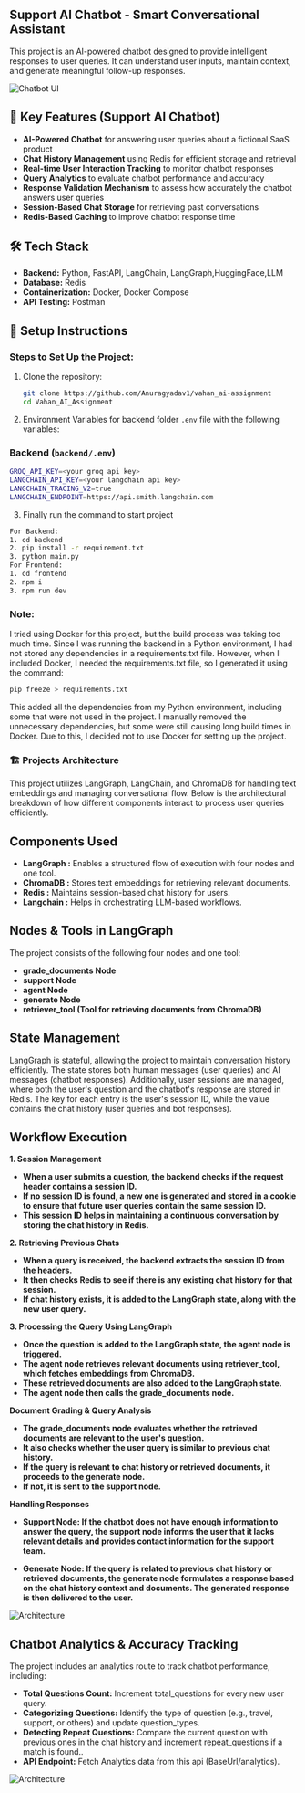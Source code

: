 ## Support AI Chatbot - Smart Conversational Assistant
This project is an AI-powered chatbot designed to provide intelligent responses to user queries. It can understand user inputs, maintain context, and generate meaningful follow-up responses.

![Chatbot UI]([https://github.com/user-attachments/assets/0013de1f-8904-4b84-80cd-7cd63a948286])

## 🚀 Key Features (Support AI Chatbot)

-  **AI-Powered Chatbot** for answering user queries about a fictional SaaS product  
-  **Chat History Management** using Redis for efficient storage and retrieval  
-  **Real-time User Interaction Tracking** to monitor chatbot responses  
-  **Query Analytics** to evaluate chatbot performance and accuracy  
-  **Response Validation Mechanism** to assess how accurately the chatbot answers user queries  
-  **Session-Based Chat Storage** for retrieving past conversations  
-  **Redis-Based Caching** to improve chatbot response time


## 🛠 Tech Stack

- **Backend:** Python, FastAPI, LangChain, LangGraph,HuggingFace,LLM 
- **Database:** Redis  
- **Containerization:** Docker, Docker Compose  
- **API Testing:** Postman

## 🔧 Setup Instructions  
 
### Steps to Set Up the Project:  

1. Clone the repository:  
   ```sh
   git clone https://github.com/Anuragyadav1/vahan_ai-assignment
   cd Vahan_AI_Assignment


2. Environment Variables 
for backend folder `.env` file with the following variables:  

### **Backend (`backend/.env`)**
 
```sh
GROQ_API_KEY=<your groq api key>
LANGCHAIN_API_KEY=<your langchain api key>
LANGCHAIN_TRACING_V2=true
LANGCHAIN_ENDPOINT=https://api.smith.langchain.com
```
3. Finally run the command to start project
```sh
For Backend:
1. cd backend
2. pip install -r requirement.txt
3. python main.py
For Frontend:
1. cd frontend
2. npm i
3. npm run dev

```
### **Note:** 
I tried using Docker for this project, but the build process was taking too much time. Since I was running the backend in a Python environment, I had not stored any dependencies in a requirements.txt file. However, when I included Docker, I needed the requirements.txt file, so I generated it using the command: 
```sh
pip freeze > requirements.txt
```
This added all the dependencies from my Python environment, including some that were not used in the project. I manually removed the unnecessary dependencies, but some were still causing long build times in Docker.
Due to this, I decided not to use Docker for setting up the project.
### **🏗 Projects Architecture**
This project utilizes LangGraph, LangChain, and ChromaDB for handling text embeddings and managing conversational flow. Below is the architectural breakdown of how different components interact to process user queries efficiently.
## Components Used
-  **LangGraph :** Enables a structured flow of execution with four nodes and one tool.  
-  **ChromaDB :**  Stores text embeddings for retrieving relevant documents. 
-  **Redis :** Maintains session-based chat history for users. 
-  **Langchain :** Helps in orchestrating LLM-based workflows.

## Nodes & Tools in LangGraph
The project consists of the following four nodes and one tool:
- **grade_documents Node**
- **support Node**
- **agent Node**
- **generate Node**
- **retriever_tool (Tool for retrieving documents from ChromaDB)**
 ## State Management
 LangGraph is stateful, allowing the project to maintain conversation history efficiently. The state stores both human messages (user queries) and AI messages (chatbot responses).
Additionally, user sessions are managed, where both the user's question and the chatbot's response are stored in Redis. The key for each entry is the user's session ID, while the value contains the chat history (user queries and bot responses).
## Workflow Execution
**1. Session Management**

- **When a user submits a question, the backend checks if the request header contains a session ID.**
- **If no session ID is found, a new one is generated and stored in a cookie to ensure that future user queries contain the same session ID.**
- **This session ID helps in maintaining a continuous conversation by storing the chat history in Redis.**

**2. Retrieving Previous Chats**
- **When a query is received, the backend extracts the session ID from the headers.**
- **It then checks Redis to see if there is any existing chat history for that session.**
- **If chat history exists, it is added to the LangGraph state, along with the new user query.**

**3. Processing the Query Using LangGraph**
- **Once the question is added to the LangGraph state, the agent node is triggered.**
- **The agent node retrieves relevant documents using retriever_tool, which fetches embeddings from ChromaDB.**
- **These retrieved documents are also added to the LangGraph state.**
- **The agent node then calls the grade_documents node.**

**Document Grading & Query Analysis**
- **The grade_documents node evaluates whether the retrieved documents are relevant to the user's question.**
- **It also checks whether the user query is similar to previous chat history.**
- **If the query is relevant to chat history or retrieved documents, it proceeds to the generate node.**
- **If not, it is sent to the support node.**

**Handling Responses**
- **Support Node: If the chatbot does not have enough information to answer the query, the support node informs the user that it lacks relevant details and provides contact information for the support team.**
  
- **Generate Node: If the query is related to previous chat history or retrieved documents, the generate node formulates a response based on the chat history context and documents. The generated response is then delivered to the user.**
  
![Architecture](https://res.cloudinary.com/dgejijgss/image/upload/v1743282967/vahan_project_Archte_image_jq3uui.jpg)

## Chatbot Analytics & Accuracy Tracking
The project includes an analytics route to track chatbot performance, including:
- **Total Questions Count:** Increment total_questions for every new user query.
- **Categorizing Questions:** Identify the type of question (e.g., travel, support, or others) and update question_types.
- **Detecting Repeat Questions:** Compare the current question with previous ones in the chat history and increment repeat_questions if a match is found..
- **API Endpoint:** Fetch Analytics data from this api (BaseUrl/analytics).

![Architecture](https://res.cloudinary.com/dgejijgss/image/upload/v1743283276/vahan_project_analytics_tracking_k3vjzt.png)




 
